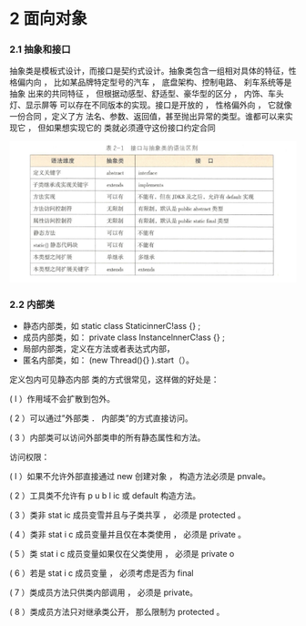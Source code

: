 # 2 面向对象

### 2.1 抽象和接口

抽象类是模板式设计，而接口是契约式设计。抽象类包含一组相对具体的特征，性格偏内向 ， 比如某品牌特定型号的汽车 ， 底盘架构、控制电路、 刹车系统等是抽象 出来的共同特征 ， 但根据动感型、舒适型、豪华型的区分 ， 内饰、车头灯、显示屏等 可以存在不同版本的实现。接口是开放的 ， 性格偏外向 ， 它就像一份合同 ，定义了方 法名、参数、返回值，甚至抛出异常的类型。谁都可以来实现它 ， 但如果想实现它的 类就必须遵守这份接口约定合同

![接口和抽象类语法区别](.\pic\接口和抽象类语法区别.png)

### 2.2 内部类

- 静态内部类，如 static class StaticinnerC!ass {} ; 
- 成员内部类，如： private class InstancelnnerC!ass {} ; 
- 局部内部类，定义在方法或者表达式内部， 
- 匿名内部类，如： (new Thread(){} ).start（）。

定义包内可见静态内部 类的方式很常见，这样做的好处是：

 ( I ）作用域不会扩散到包外。 

( 2 ）可以通过”外部类 ． 内部类”的方式直接访问。 

( 3 ）内部类可以访问外部类申的所有静态属性和方法。

访问权限：

( I ）如果不允许外部直接通过 new 创建对象 ， 构造方法必须是 pnvale。 

( 2 ）工具类不允许有 p u b l ic 或 default 构造方法。 

( 3 ）类非 stat ic 成员变雪并且与子类共享 ， 必须是 protected 。

 ( 4 ）类非 stat i c 成员变量并且仅在本类使用 ， 必须是 private 。

 ( 5 ）类 stat i c 成员变量如果仅在父类使用 ， 必须是 private o

 ( 6 ）若是 stat i c 成员变量 ， 必须考虑是否为 final 

 ( 7 ）类成员方法只供类内部调用 ， 必须是 private。 

( 8 ）类成员方法只对继承类公开， 那么限制为 protected 。

